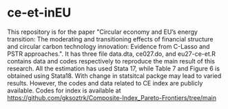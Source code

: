 # ce-et-inEU
This repository is for the paper "Circular economy and EU’s energy transition: The moderating and transitioning effects of financial structure and circular carbon technology innovation: Evidence from C-Lasso and PSTR approaches.". It has three file data.dta, ce027.do, and eu27-ce-et.R contains data and codes respectively to reproduce the main result of this research. All the estimation has used Stata 17, while Table 7 and Figure 6 is obtained using Stata18. With change in statsitcal packge may lead to varied results. However, the codes and data related to CE index are publicly available. Codes for index is available at https://github.com/gksoztrk/Composite-Index_Pareto-Frontiers/tree/main
